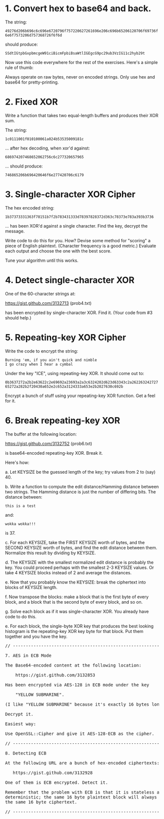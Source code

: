 # 1. Convert hex to base64 and back.

The string:

`49276d206b696c6c696e6720796f757220627261696e206c696b65206120706f69736f6e6f7573206d757368726f6f6d`

should produce:

`SSdtIGtpbGxpbmcgeW91ciBicmFpbiBsaWtlIGEgcG9pc29ub3VzIG11c2hyb29t`

Now use this code everywhere for the rest of the exercises. Here's a simple rule of thumb:

Always operate on raw bytes, never on encoded strings. Only use hex and base64 for pretty-printing.

# 2. Fixed XOR

Write a function that takes two equal-length buffers and produces their XOR sum.

The string:

`1c0111001f010100061a024b53535009181c`

... after hex decoding, when xor'd against:

`686974207468652062756c6c277320657965`

... should produce:

`746865206b696420646f6e277420706c6179`

# 3. Single-character XOR Cipher

The hex encoded string:

`1b37373331363f78151b7f2b783431333d78397828372d363c78373e783a393b3736`

... has been XOR'd against a single character. Find the key, decrypt the message.

Write code to do this for you. How? Devise some method for "scoring" a piece of English plaintext.
(Character frequency is a good metric.) Evaluate each output and choose the one with the best score.

Tune your algorithm until this works.

# 4. Detect single-character XOR

One of the 60-character strings at:

https://gist.github.com/3132713 (prob4.txt)

has been encrypted by single-character XOR. Find it. (Your code from #3 should help.)

# 5. Repeating-key XOR Cipher

Write the code to encrypt the string:

```
Burning 'em, if you ain't quick and nimble
I go crazy when I hear a cymbal
```

Under the key "ICE", using repeating-key XOR. It should come out to:

`0b3637272a2b2e63622c2e69692a23693a2a3c6324202d623d63343c2a26226324272765272a282b2f20430a652e2c652a3124333a653e2b2027630c692b`

Encrypt a bunch of stuff using your repeating-key XOR function. Get a feel for it.

# 6. Break repeating-key XOR

The buffer at the following location:

https://gist.github.com/3132752 (prob6.txt)

is base64-encoded repeating-key XOR. Break it.

Here's how:

a. Let KEYSIZE be the guessed length of the key; try values from 2 to (say) 40.

b. Write a function to compute the edit distance/Hamming distance between two strings. The Hamming
distance is just the number of differing bits. The distance between:

`this is a test`

and:

`wokka wokka!!!`

is 37.

c. For each KEYSIZE, take the FIRST KEYSIZE worth of bytes, and the SECOND KEYSIZE worth of bytes,
and find the edit distance between them. Normalize this result by dividing by KEYSIZE.

d. The KEYSIZE with the smallest normalized edit distance is probably the key. You could proceed
perhaps with the smallest 2-3 KEYSIZE values. Or take 4 KEYSIZE blocks instead of 2 and average the
distances.

e. Now that you probably know the KEYSIZE: break the ciphertext into blocks of KEYSIZE length.

f. Now transpose the blocks: make a block that is the first byte of every block, and a block that is
the second byte of every block, and so on.

g. Solve each block as if it was single-character XOR. You already have code to do this.

e. For each block, the single-byte XOR key that produces the best looking histogram is the
repeating-key XOR key byte for that block. Put them together and you have the key.

<pre>
// ------------------------------------------------------------

7. AES in ECB Mode

The Base64-encoded content at the following location:

    https://gist.github.com/3132853

Has been encrypted via AES-128 in ECB mode under the key

    "YELLOW SUBMARINE".

(I like "YELLOW SUBMARINE" because it's exactly 16 bytes long).

Decrypt it.

Easiest way:

Use OpenSSL::Cipher and give it AES-128-ECB as the cipher.

// ------------------------------------------------------------

8. Detecting ECB

At the following URL are a bunch of hex-encoded ciphertexts:

   https://gist.github.com/3132928

One of them is ECB encrypted. Detect it.

Remember that the problem with ECB is that it is stateless and
deterministic; the same 16 byte plaintext block will always produce
the same 16 byte ciphertext.

// ------------------------------------------------------------
</pre>
